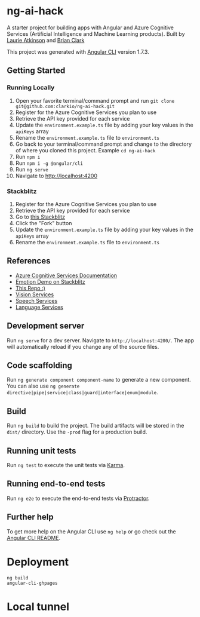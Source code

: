 # ng-ai-hack

A starter project for building apps with Angular and Azure Cognitive Services (Artificial Intelligence and Machine Learning products).
Built by [Laurie Atkinson](https://twitter.com/JoyfulCoder) and [Brian Clark](https://twitter.com/_clarkio)

This project was generated with [Angular CLI](https://github.com/angular/angular-cli) version 1.7.3.

## Getting Started

### Running Locally

1.  Open your favorite terminal/command prompt and run `git clone git@github.com:clarkio/ng-ai-hack.git`
2.  Register for the Azure Cognitive Services you plan to use
3.  Retrieve the API key provided for each service
4.  Update the `environment.example.ts` file by adding your key values in the `apiKeys` array
5.  Rename the `environment.example.ts` file to `environment.ts`
6.  Go back to your terminal/command prompt and change to the directory of where you cloned this project. Example `cd ng-ai-hack`
7.  Run `npm i`
8.  Run `npm i -g @angular/cli`
9.  Run `ng serve`
10. Navigate to [http://localhost:4200](http://localhost:4200)

### Stackblitz

1.  Register for the Azure Cognitive Services you plan to use
2.  Retrieve the API key provided for each service
3.  Go to [this Stackblitz](https://stackblitz.com/github/clarkio/ng-ai-hack)
4.  Click the "Fork" button
5.  Update the `environment.example.ts` file by adding your key values in the `apiKeys` array
6.  Rename the `environment.example.ts` file to `environment.ts`

## References

* [Azure Cognitive Services Documentation](https://aka.ms/Oo75in)
* [Emotion Demo on Stackblitz](https://aka.ms/ng-ai-demo)
* [This Repo :)](https://aka.ms/ng-ai-repo)
* [Vision Services](https://aka.ms/az-vis-svcs)
* [Speech Services](https://aka.ms/az-spc-svcs)
* [Language Services](https://aka.ms/az-lang-svcs)

## Development server

Run `ng serve` for a dev server. Navigate to `http://localhost:4200/`. The app will automatically reload if you change any of the source files.

## Code scaffolding

Run `ng generate component component-name` to generate a new component. You can also use `ng generate directive|pipe|service|class|guard|interface|enum|module`.

## Build

Run `ng build` to build the project. The build artifacts will be stored in the `dist/` directory. Use the `-prod` flag for a production build.

## Running unit tests

Run `ng test` to execute the unit tests via [Karma](https://karma-runner.github.io).

## Running end-to-end tests

Run `ng e2e` to execute the end-to-end tests via [Protractor](http://www.protractortest.org/).

## Further help

To get more help on the Angular CLI use `ng help` or go check out the [Angular CLI README](https://github.com/angular/angular-cli/blob/master/README.md).


# Deployment

```
ng build
angular-cli-ghpages
```

# Local tunnel


